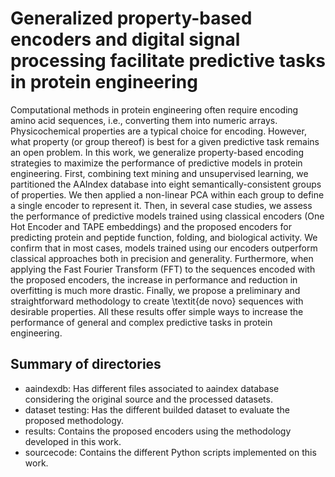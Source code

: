 # Generalized property-based encoders and digital signal processing facilitate predictive tasks in protein engineering

Computational methods in protein engineering often require encoding amino acid sequences, i.e., converting them into numeric arrays. Physicochemical properties are a typical choice for encoding. However, what property (or group thereof) is best for a given predictive task remains an open problem. In this work, we generalize property-based encoding strategies to maximize the performance of predictive models in protein engineering. First, combining text mining and unsupervised learning, we partitioned the AAIndex database into eight semantically-consistent groups of properties. We then applied a non-linear PCA within each group to define a single encoder to represent it. Then, in several case studies, we assess the performance of predictive models trained using classical encoders (One Hot Encoder and TAPE embeddings) and the proposed encoders for predicting protein and peptide function, folding, and biological activity. We confirm that in most cases, models trained using our encoders outperform classical approaches both in precision and generality. Furthermore, when applying the Fast Fourier Transform (FFT) to the sequences encoded with the proposed encoders, the increase in performance and reduction in overfitting is much more drastic. Finally, we propose a preliminary and straightforward methodology to create \textit{de novo} sequences with desirable properties. All these results offer simple ways to increase the performance of general and complex predictive tasks in protein engineering.

## Summary of directories

- aaindexdb: Has different files associated to aaindex database considering the original source and the processed datasets.
- dataset testing: Has the different builded dataset to evaluate the proposed methodology.
- results: Contains the proposed encoders using the methodology developed in this work.
- sourcecode: Contains the different Python scripts implemented on this work.